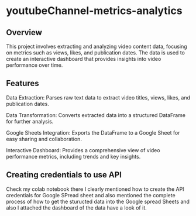 # youtubeChannel-metrics-analytics

## Overview
This project involves extracting and analyzing video content data, focusing on metrics such as views, likes, and publication dates. The data is used to create an interactive dashboard that provides insights into video performance over time.

## Features
Data Extraction: Parses raw text data to extract video titles, views, likes, and publication dates.

Data Transformation: Converts extracted data into a structured DataFrame for further analysis.

Google Sheets Integration: Exports the DataFrame to a Google Sheet for easy sharing and collaboration.

Interactive Dashboard: Provides a comprehensive view of video performance metrics, including trends and key insights.

## Creating credentials to use API

Check my colab notebook there I clearly mentioned how to create the API credentials for Google SPread sheet and also mentioned the complete process of how to get the sturucted data into the Google spread Sheets and also I attached the dashboard of the data have a look of it.
